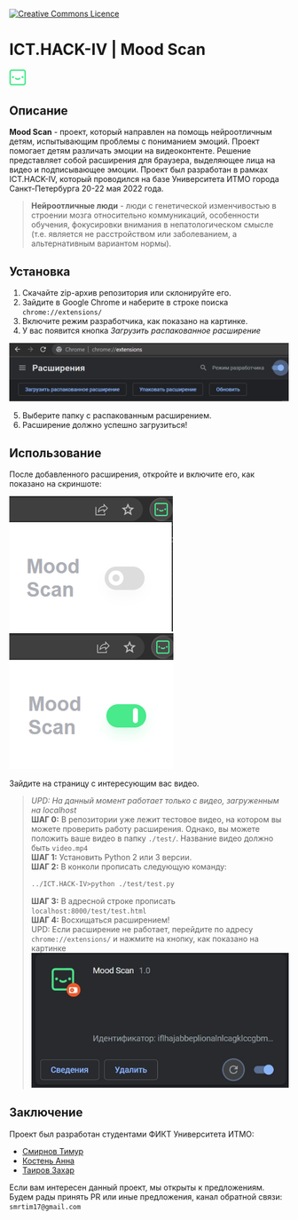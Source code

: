 <a rel="license" href="https://github.com/timsmr/ICT.HACK-IV/blob/main/LICENSE"><img alt="Creative Commons Licence"
style="border-width:0" src="https://camo.githubusercontent.com/8935c1c469baaaff5f6efbce5bf38e51b2e8c8502ab49336064cc2bf05b0cd30/68747470733a2f2f696d672e736869656c64732e696f2f6769746875622f6c6963656e73652f65766c6b6f2f4943546f6e426f74" /></a>


# ICT.HACK-IV | __Mood Scan__  
<img alt="logo"
style="width:30px" src="./img/logo-g.png" /> 

## Описание

__Mood Scan__ - проект, который направлен на помощь нейроотличным детям, испытывающим проблемы с пониманием эмоций. Проект помогает детям различать эмоции на видеоконтенте. Решение представляет собой расширения для браузера, выделяющее лица на видео и подписывающее эмоции. Проект был разработан в рамках ICT.HACK-IV, который проводился  на базе Университета ИТМО города Санкт-Петербурга 20-22 мая 2022 года.

> **Нейроотличные люди** - люди с генетической изменчивостью в строении мозга относительно коммуникаций, особенности обучения, фокусировки внимания в непатологическом смысле (т.е. является не расстройством или заболеванием, а альтернативным вариантом нормы).

## Установка
 
1. Скачайте zip-архив репозитория или склонируйте его.
2. Зайдите в Google Chrome и наберите в строке поиска `chrome://extensions/`
3. Включите режим разработчика, как показано на картинке. 
4. У вас появится кнопка *Загрузить распакованное расширение*  

![image info](img/pic1.png)  

5. Выберите папку с распакованным расширением. 
6. Расширение должно успешно загрузиться!


## Использование

После добавленного расширения, откройте и включите его, как показано на скриншоте:

![image info](img/pic2.png) ![image info](img/pic3.png)

Зайдите на страницу с интересующим вас видео.

>*UPD: На данный момент работает только с видео, загруженным на localhost*<br>
__ШАГ 0:__ В репозитории уже лежит тестовое видео, на котором вы можете проверить работу расширения. Однако, вы можете положить ваше видео в папку `./test/`. Название видео должно быть `video.mp4`<br>
__ШАГ 1:__ Установить Python 2 или 3 версии.<br>
__ШАГ 2:__ В конколи прописать следующую команду:<br>
>```python 
>../ICT.HACK-IV>python ./test/test.py
>```
>__ШАГ 3:__ В адресной строке прописать `localhost:8000/test/test.html`<br>
>__ШАГ 4:__ Восхищаться расширением!  
>UPD: Если расширение не работает, перейдите по адресу `chrome://extensions/` и нажмите на кнопку, как показано на картинке
>![image info](img/pic4.jpg)
## Заключение

Проект был разработан студентами ФИКТ Университета ИТМО:<br>
  * [Смирнов Тимур](https://github.com/timsmr) 
  * [Костень Анна](https://github.com/aknsntn) 
  * [Таиров Захар](https://github.com/Shaorrran)

Если вам интересен данный проект, мы открыты к предложениям. Будем рады принять PR или иные предложения, канал обратной связи: `smrtim17@gmail.com`
